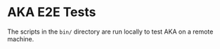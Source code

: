 AKA E2E Tests
=============

The scripts in the `bin/` directory are run locally to test AKA on a remote machine.
